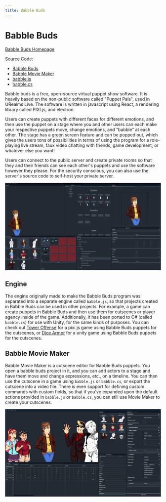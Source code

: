 ```yaml
---
title: Babble Buds
---
```

# Babble Buds

[Babble Buds Homepage](http://babblebuds.xyz/)

Source Code:
- [Babble Buds](https://github.com/thepaperpilot/Babble-Buds)
- [Babble Movie Maker](https://github.com/thepaperpilot/BabbleMovieMaker)
- [babble.js](https://github.com/thepaperpilot/babble.js)
- [babble.cs](https://github.com/thepaperpilot/babble.cs)

Babble buds is a free, open-source virtual puppet show software. It is heavily based on the non-public software called "Puppet Pals", used in URealms Live. The software is written in javascript using React, a rendering library called PIXI.js, and electron.

Users can create puppets with different faces for different emotions, and then use the puppet on a stage where you and other users can each make your respective puppets move, change emotions, and "babble" at each other. The stage has a green screen feature and can be popped out, which gives the users tons of possibilities in terms of using the program for a role-playing live stream, faux video chatting with friends, game development, or whatever else you want!

Users can connect to the public server and create private rooms so that they and their friends can see each other's puppets and use the software however they please. For the security conscious, you can also use the server's source code to self-host your private server.

![Babble Buds Screenshot](./screenshot.png)

## Engine

The engine originally made to make the Babble Buds program was separated into a separate engine called `babble.js`, so that projects created in Babble Buds can be used in other projects. For example, a game can create puppets in Babble Buds and then use them for cutscenes or player agency inside of the game. Additionally, it has been ported to C# (called `babble.cs`) for use with Unity, for the same kinds of purposes. You can check out [Tower Offense](https://www.thepaperpilot.itch.io/tower-offense) for a pixi.js game using Babble Buds puppets for the cutscenes, or [Dice Armor](../dice/) for a unity game using Babble Buds puppets for the cutscenes.

## Babble Movie Maker

Babble Movie Maker is a cutscene editor for Babble Buds puppets. You open a babble buds project in it, and you can add actors to a stage and have them move and change expressions, etc., on a timeline. You can then use the cutscene in a game using `babble.js` or `babble.cs`, or export the cutscene into a video file. There is even support for defining custom commands with custom fields, so that if you've expanded upon the default actions provided in `babble.js` or `babble.cs`, you can still use Movie Maker to create your cutscenes.

![Babble MM Screenshot](./babblemmscreenshot.png)
